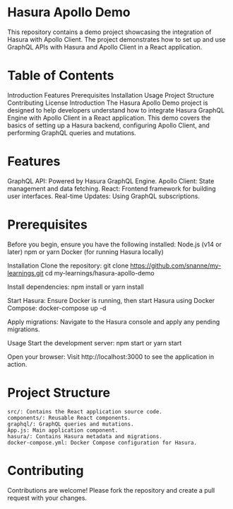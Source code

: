 # Hasura Apollo Demo
This repository contains a demo project showcasing the integration of Hasura with Apollo Client. The project demonstrates how to set up and use GraphQL APIs with Hasura and Apollo Client in a React application.

# Table of Contents
Introduction
Features
Prerequisites
Installation
Usage
Project Structure
Contributing
License
Introduction
The Hasura Apollo Demo project is designed to help developers understand how to integrate Hasura GraphQL Engine with Apollo Client in a React application. This demo covers the basics of setting up a Hasura backend, configuring Apollo Client, and performing GraphQL queries and mutations.

# Features
GraphQL API: Powered by Hasura GraphQL Engine.
Apollo Client: State management and data fetching.
React: Frontend framework for building user interfaces.
Real-time Updates: Using GraphQL subscriptions.

# Prerequisites
Before you begin, ensure you have the following installed:
Node.js (v14 or later)
npm or yarn
Docker (for running Hasura locally)


Installation
Clone the repository: git clone https://github.com/snanne/my-learnings.git
cd my-learnings/hasura-apollo-demo

Install dependencies:
npm install or yarn install

Start Hasura:
Ensure Docker is running, then start Hasura using Docker Compose:
docker-compose up -d

Apply migrations:
Navigate to the Hasura console and apply any pending migrations.

Usage
Start the development server:
npm start or yarn start

Open your browser:
Visit http://localhost:3000 to see the application in action.

# Project Structure
    src/: Contains the React application source code.
    components/: Reusable React components.
    graphql/: GraphQL queries and mutations.
    App.js: Main application component.
    hasura/: Contains Hasura metadata and migrations.
    docker-compose.yml: Docker Compose configuration for Hasura.

# Contributing
  Contributions are welcome! Please fork the repository and create a pull request with your changes.
